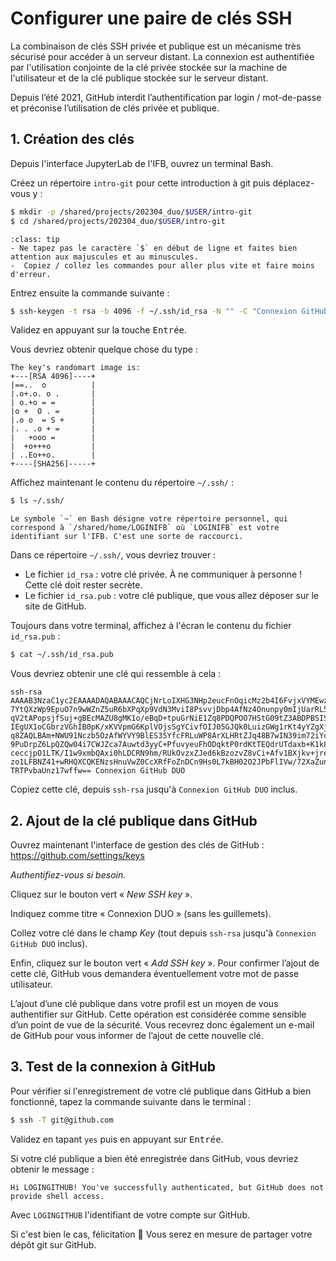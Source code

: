 # Configurer une paire de clés SSH

La combinaison de clés SSH privée et publique est un mécanisme très sécurisé pour accéder à un serveur distant. La connexion est authentifiée par l'utilisation conjointe de la clé privée stockée sur la machine de l'utilisateur et de la clé publique stockée sur le serveur distant.

Depuis l’été 2021, GitHub interdit l’authentification par login / mot-de-passe et préconise l’utilisation de clés privée et publique.

## 1. Création des clés

Depuis l'interface JupyterLab de l'IFB, ouvrez un terminal Bash.

Créez un répertoire `intro-git` pour cette introduction à git puis déplacez-vous y :

```bash
$ mkdir -p /shared/projects/202304_duo/$USER/intro-git
$ cd /shared/projects/202304_duo/$USER/intro-git
```

```{admonition} Rappel
:class: tip
- Ne tapez pas le caractère `$` en début de ligne et faites bien attention aux majuscules et au minuscules.
-  Copiez / collez les commandes pour aller plus vite et faire moins d'erreur.
```

Entrez ensuite la commande suivante :

```bash
$ ssh-keygen -t rsa -b 4096 -f ~/.ssh/id_rsa -N "" -C "Connexion GitHub DUO"
```

Validez en appuyant sur la touche <kbd>Entrée</kbd>.

Vous devriez obtenir quelque chose du type :

```
The key's randomart image is:
+---[RSA 4096]----+
|==..  o          |
|.o+.o. o .       |
| o.+o = =        |
|o +  O . =       |
|.o o  = S +      |
|. . .o + =       |
|   +ooo =        |
|  +o+++o         |
| ..Eo++o.        |
+----[SHA256]-----+
```

Affichez maintenant le contenu du répertoire `~/.ssh/` :

```bash
$ ls ~/.ssh/
```


```{note}
Le symbole `~` en Bash désigne votre répertoire personnel, qui correspond à `/shared/home/LOGINIFB` où `LOGINIFB` est votre identifiant sur l'IFB. C'est une sorte de raccourci.
```

Dans ce répertoire `~/.ssh/`, vous devriez trouver :

- Le fichier `id_rsa` : votre clé privée. À ne communiquer à personne ! Cette clé doit rester secrète.
- Le fichier `id_rsa.pub` : votre clé publique, que vous allez déposer sur le site de GitHub.

Toujours dans votre terminal, affichez à l'écran le contenu du fichier `id_rsa.pub` :

```bash
$ cat ~/.ssh/id_rsa.pub
```

Vous devriez obtenir une clé qui ressemble à cela :
```
ssh-rsa AAAAB3NzaC1yc2EAAAADAQABAAACAQCjNrLoIXHG3NHp2eucFnOqicMz2b4I6FvjxVYMEwzO40syopxd
7YtQXzWp9EpuO7n9wWZnZ5uR6bXPqXp9VdN3MviI8PsvvjDbp4AfNz4Onunpy0mIjUarRL5evEPKI2iuqO7pUC9m
qV2tAPopsjfSuj+gBEcMAZU8gMK1o/eBqD+tpuGrNiE1Zq8PDQPOO7HStG09tZ3ABDPBSISun7GAC3ytbYJtL4A3
IEgUX1oCGbrzVGhIB0pK/xKVVpmG6KplVOjsSgYCivfOIJ05GJQk0LuizGWg1rKt4yYZgXjoMW4F+hz/+c9xnDuR
q8ZAQLBAm+NWU91Nczb5OzAfWYVY9BlES35YfcFRLuWP8ArXLHRtZJq48B7wIN39im72iYcKXcOzeyYRZQFKMb0z
9PuDrpZ6LpQZQw04i7CWJZca7Auwtd3yyC+PfuvyeuFhODqktP0rdKtTEQdrUTdaxb+K1k8FPmZMc/o91sBJ1u6d
ceccjpO1LTK/I1w9xmbQAxi0hLDCRN9hm/RUkOvzxZJed6kBzozvZ8vCi+Afv1BXjkv+jrezkkqsFl5YA01nLxyU
zo1LFBNZ41+wRHQXCQKENzsHnuVwZ0CcXRfFoZnDCn9Hs0L7kBH02O2JPbFlIVw/72XaZundqjczcp1w0gou0+Uq
TRTPvbaUnz17wffw== Connexion GitHub DUO
```

Copiez cette clé, depuis `ssh-rsa` jusqu'à `Connexion GitHub DUO` inclus.


## 2. Ajout de la clé publique dans GitHub

Ouvrez maintenant l'interface de gestion des clés de GitHub : <https://github.com/settings/keys>

*Authentifiez-vous si besoin.*

Cliquez sur le bouton vert « *New SSH key* ».

Indiquez comme titre « Connexion DUO » (sans les guillemets).

Collez votre clé dans le champ *Key* (tout depuis `ssh-rsa` jusqu'à `Connexion GitHub DUO` inclus).

Enfin, cliquez sur le bouton vert « *Add SSH key* ». Pour confirmer l’ajout de cette clé, GitHub vous demandera éventuellement votre mot de passe utilisateur.

L’ajout d’une clé publique dans votre profil est un moyen de vous authentifier sur GitHub. Cette opération est considérée comme sensible d’un point de vue de la sécurité. Vous recevrez donc également un e-mail de GitHub pour vous informer de l’ajout de cette nouvelle clé.


## 3. Test de la connexion à GitHub

Pour vérifier si l'enregistrement de votre clé publique dans GitHub a bien fonctionné, tapez la commande suivante dans le terminal :

```bash
$ ssh -T git@github.com
```

Validez en tapant `yes` puis en appuyant sur <kbd>Entrée</kbd>.

Si votre clé publique a bien été enregistrée dans GitHub, vous devriez obtenir le message :

```
Hi LOGINGITHUB! You've successfully authenticated, but GitHub does not provide shell access.
```
Avec `LOGINGITHUB` l'identifiant de votre compte sur GitHub.

Si c'est bien le cas, félicitation 🎉 Vous serez en mesure de partager votre dépôt git sur GitHub.
